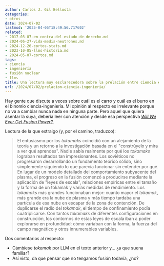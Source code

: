 ```yaml
---
author: Carlos J. Gil Bellosta
categories:
- otros
date: 2024-07-02
lastmod: '2025-04-06T18:49:56.717602'
related:
- 2017-03-07-en-contra-del-estado-de-derecho.md
- 2024-06-27-vida-media-neutrones.md
- 2024-12-26-cortos-stats.md
- 2023-10-05-llms-historia.md
- 2024-05-07-cortos.md
tags:
- ciencia
- ingeniería
- fusión nuclear
- llms
title: Una lectura muy esclarecedora sobre la prelación entre ciencia e ingeniería
url: /2024/07/02/prelacion-ciencia-ingenieria/
---
```


Hay gente que discute a veces sobre cuál es el carro y cuál es el burro en el binomio ciencia-ingeniería. Mi opinión al respecto es irrelevante porque no va a cambiar nunca nada en ninguna parte. Pero aquel que quiera asentar la suya, debería leer con atención y desde esa perspectiva [_Will We Ever Get Fusion Power?_](https://www.construction-physics.com/p/will-we-ever-get-fusion-power).

Lectura de la que extraigo (y, por el camino, traduzco):

> El entusiasmo por los _tokamaks_ coincidió con un alejamiento de la teoría y un retorno a la investigación basada en el "constrúyelo y mira a ver qué aprendes". Nadie sabía realmente por qué los _tokamaks_ lograban resultados tan impresionantes. Los soviéticos no progresaron desarrollando un fundamento teórico sólido, sino simplemente siguiendo lo que parecía funcionar sin entender por qué. En lugar de un modelo detallado del comportamiento subyacente del plasma, el progreso en la fusión comenzó a producirse mediante la aplicación de "leyes de escala", relaciones empíricas entre el tamaño y la forma de un tokamak y varias medidas de rendimiento. Los _tokamaks_ más grandes funcionaban mejor: cuanto mayor el _tokamak_, más grande era la nube de plasma y más tiempo tardaba una partícula de esa nube en escapar de la zona de contención. De duplicarse el radio del _tokamak_, el tiempo de confinamiento podía cuatriplicarse. Con tantos _tokamaks_ de diferentes configuraciones en construcción, los contornos de estas leyes de escala iban a poder explorarse en profundidad: cómo variaban con la forma, la fuerza del campo magnético y otros innumerables variables.

Dos comentarios al respecto:
- Cámbiese _tokamak_ por LLM en el texto anterior y... ¿a que suena familiar?
- Así visto, da que pensar que no tengamos fusión todavía, ¿no?